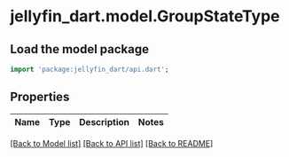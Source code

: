 # jellyfin_dart.model.GroupStateType

## Load the model package
```dart
import 'package:jellyfin_dart/api.dart';
```

## Properties
Name | Type | Description | Notes
------------ | ------------- | ------------- | -------------

[[Back to Model list]](../README.md#documentation-for-models) [[Back to API list]](../README.md#documentation-for-api-endpoints) [[Back to README]](../README.md)


